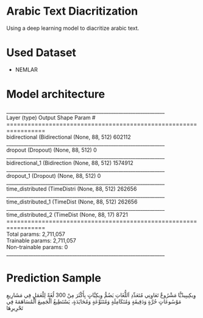 # Arabic Text Diacritization

Using a deep learning model to diacritize arabic text.

# Used Dataset
- NEMLAR

# Model architecture
<p>
_________________________________________________________________<br />
Layer (type)                 Output Shape              Param #   <br />
=================================================================<br />
bidirectional (Bidirectional (None, 88, 512)           602112    <br />
_________________________________________________________________<br />
dropout (Dropout)            (None, 88, 512)           0         <br />
_________________________________________________________________<br />
bidirectional_1 (Bidirection (None, 88, 512)           1574912   <br />
_________________________________________________________________<br />
dropout_1 (Dropout)          (None, 88, 512)           0         <br />
_________________________________________________________________<br />
time_distributed (TimeDistri (None, 88, 512)           262656    <br />
_________________________________________________________________<br />
time_distributed_1 (TimeDist (None, 88, 512)           262656    <br />
_________________________________________________________________<br />
time_distributed_2 (TimeDist (None, 88, 17)            8721      <br />
=================================================================<br />
Total params: 2,711,057<br />
Trainable params: 2,711,057<br />
Non-trainable params: 0<br />
_________________________________________________________________<br />
</p>

# Prediction Sample

وِيكِيبِيدْيًّا مَشْرُوعٌ تَعَاوِنِي مُتَعَدِّدِ اَللُّغَاتِ يَضُمُّ وِيكِيَّاتٍ بِأَكْثَرَ مِنْ 300 لُغَةً لِلْعَمَلِ فِي مَشَارِيعِ مَوْسُوعَاتٍ حُرَّةٍ وَدَقِيقَةٍ وَمُتَكَامِلَةٍ وَمُتَنَوِّعَةٍ وَمُحَايَدَةٍ، يَسْتَطِيعُ اَلْجَمِيعَ اَلْمُسَاهَمَةَ فِي تَحْرِيرِهَا
